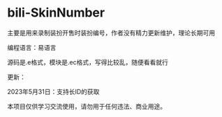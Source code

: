 # bili-SkinNumber

主要是用来录制装扮开售时装扮编号，作者没有精力更新维护，理论长期可用

编程语言：易语言

源码是.e格式，模块是.ec格式，写得比较乱，随便看看就行

更新：

2023年5月31日：支持长ID的获取


本项目仅供学习交流使用，请勿用于任何违法、商业用途。
